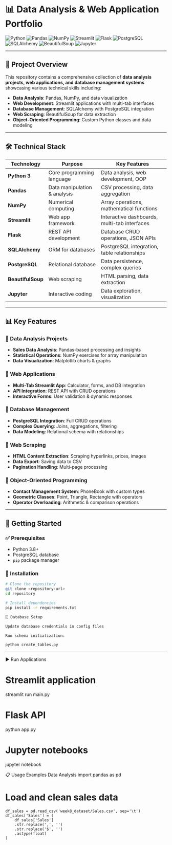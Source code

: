 # 📊 Data Analysis & Web Application Portfolio

![Python](https://img.shields.io/badge/Python-3.8%2B-blue?logo=python&logoColor=white)
![Pandas](https://img.shields.io/badge/Pandas-Data%20Analysis-green?logo=pandas)
![NumPy](https://img.shields.io/badge/NumPy-Numerical-orange?logo=numpy)
![Streamlit](https://img.shields.io/badge/Streamlit-Web%20Apps-red?logo=streamlit)
![Flask](https://img.shields.io/badge/Flask-REST%20API-black?logo=flask)
![PostgreSQL](https://img.shields.io/badge/PostgreSQL-Database-blue?logo=postgresql)
![SQLAlchemy](https://img.shields.io/badge/SQLAlchemy-ORM-lightgrey?logo=python)
![BeautifulSoup](https://img.shields.io/badge/BeautifulSoup-Web%20Scraping-brightgreen)
![Jupyter](https://img.shields.io/badge/Jupyter-Notebooks-orange?logo=jupyter)

---

## 📌 Project Overview
This repository contains a comprehensive collection of **data analysis projects, web applications, and database management systems** showcasing various technical skills including:

- **Data Analysis**: Pandas, NumPy, and data visualization  
- **Web Development**: Streamlit applications with multi-tab interfaces  
- **Database Management**: SQLAlchemy with PostgreSQL integration  
- **Web Scraping**: BeautifulSoup for data extraction  
- **Object-Oriented Programming**: Custom Python classes and data modeling  

---

## 🛠️ Technical Stack
| Technology       | Purpose                       | Key Features                                      |
|------------------|-------------------------------|--------------------------------------------------|
| **Python 3**     | Core programming language     | Data analysis, web development, OOP              |
| **Pandas**       | Data manipulation & analysis  | CSV processing, data aggregation                 |
| **NumPy**        | Numerical computing           | Array operations, mathematical functions         |
| **Streamlit**    | Web app framework             | Interactive dashboards, multi-tab interfaces     |
| **Flask**        | REST API development          | Database CRUD operations, JSON APIs              |
| **SQLAlchemy**   | ORM for databases             | PostgreSQL integration, table relationships      |
| **PostgreSQL**   | Relational database           | Data persistence, complex queries                |
| **BeautifulSoup**| Web scraping                  | HTML parsing, data extraction                    |
| **Jupyter**      | Interactive coding            | Data exploration, visualization                  |

---

## 📊 Key Features

### 🔹 Data Analysis Projects
- **Sales Data Analysis**: Pandas-based processing and insights  
- **Statistical Operations**: NumPy exercises for array manipulation  
- **Data Visualization**: Matplotlib charts & graphs  

### 🔹 Web Applications
- **Multi-Tab Streamlit App**: Calculator, forms, and DB integration  
- **API Integration**: REST API with CRUD operations  
- **Interactive Forms**: User validation & dynamic responses  

### 🔹 Database Management
- **PostgreSQL Integration**: Full CRUD operations  
- **Complex Querying**: Joins, aggregations, filtering  
- **Data Modeling**: Relational schema with relationships  

### 🔹 Web Scraping
- **HTML Content Extraction**: Scraping hyperlinks, prices, images  
- **Data Export**: Saving data to CSV  
- **Pagination Handling**: Multi-page processing  

### 🔹 Object-Oriented Programming
- **Contact Management System**: PhoneBook with custom types  
- **Geometric Classes**: Point, Triangle, Rectangle with operators  
- **Operator Overloading**: Arithmetic & comparison operations  

---

## 🚀 Getting Started

### ✅ Prerequisites
- Python 3.8+  
- PostgreSQL database  
- `pip` package manager  

### 🔧 Installation
```bash
# Clone the repository
git clone <repository-url>
cd repository

# Install dependencies
pip install -r requirements.txt

🗄️ Database Setup

Update database credentials in config files

Run schema initialization:

python create_tables.py
```
---
▶️ Run Applications
# Streamlit application
streamlit run main.py

# Flask API
python app.py

# Jupyter notebooks
jupyter notebook

📋 Usage Examples
Data Analysis
import pandas as pd

# Load and clean sales data
```
df_sales = pd.read_csv('week8_dataset/Sales.csv', sep='\t')
df_sales['Sales'] = (
    df_sales['Sales']
    .str.replace(',', '')
    .str.replace('$', '')
    .astype(float)
)
```

